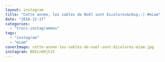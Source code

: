 ```yaml
---
layout: instagram
title: "Cette année, les sablés de Noël sont bicolores&nbsp;:) #miam"
date: "2016-12-17"
categories: 
  - "trucs-instagrammes"
tags: 
  - "instagram"
  - "miam"
coverImage: cette-annee-les-sables-de-noel-sont-bicolores-miam.jpg
instagram: BOILnbRjhJ2
---
```

